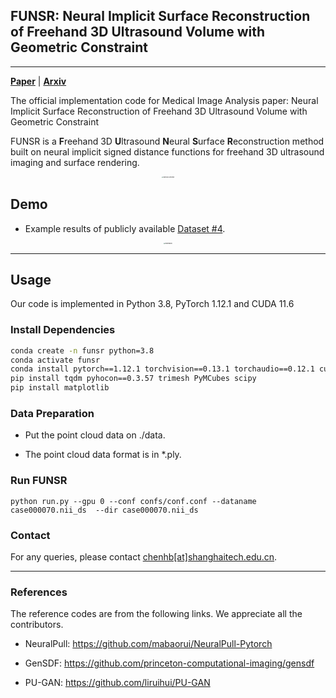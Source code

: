 ## FUNSR: Neural Implicit Surface Reconstruction of Freehand 3D Ultrasound Volume with Geometric Constraint

--------------------------------------
[**Paper**](https://www.sciencedirect.com/science/article/abs/pii/S1361841524002305?dgcid=raven_sd_aip_email#preview-section-introduction) | [**Arxiv**](https://arxiv.org/abs/2401.05915)  <br>

The official implementation code for Medical Image Analysis paper:
Neural Implicit Surface Reconstruction of Freehand 3D Ultrasound Volume with Geometric Constraint


FUNSR is a **F**reehand 3D **U**ltrasound **N**eural **S**urface **R**econstruction method built on neural implicit signed distance functions for freehand 3D ultrasound imaging and surface rendering. 

<div align="center">
<img src="img/Picture1.png" style="zoom:15%" alt=" Method Overview"/>
</div>


## Demo
* Example results of publicly available [Dataset \#4](https://muregpro.github.io/).

<div align="center">
<img src="img/Picture2.png" style="zoom:15%" alt="Framework"/>
</div>


--------------------------------------

## Usage

Our code is implemented in Python 3.8, PyTorch 1.12.1 and CUDA 11.6




### Install Dependencies 
```bash
conda create -n funsr python=3.8
conda activate funsr
conda install pytorch==1.12.1 torchvision==0.13.1 torchaudio==0.12.1 cudatoolkit=11.6 -c pytorch -c conda-forge
pip install tqdm pyhocon==0.3.57 trimesh PyMCubes scipy
pip install matplotlib
```

### Data Preparation

- Put the point cloud data on ./data.

- The point cloud data format is in *.ply.

### Run FUNSR

```
python run.py --gpu 0 --conf confs/conf.conf --dataname case000070.nii_ds  --dir case000070.nii_ds
 ```

 ### Contact
For any queries, please contact [chenhb[at]shanghaitech.edu.cn](mailto:chenhb@shanghaitech.edu.cn).

--------------------------------------

### References
The reference codes are from the following links.
We appreciate all the contributors.

* NeuralPull: https://github.com/mabaorui/NeuralPull-Pytorch

* GenSDF: https://github.com/princeton-computational-imaging/gensdf

* PU-GAN: https://github.com/liruihui/PU-GAN

